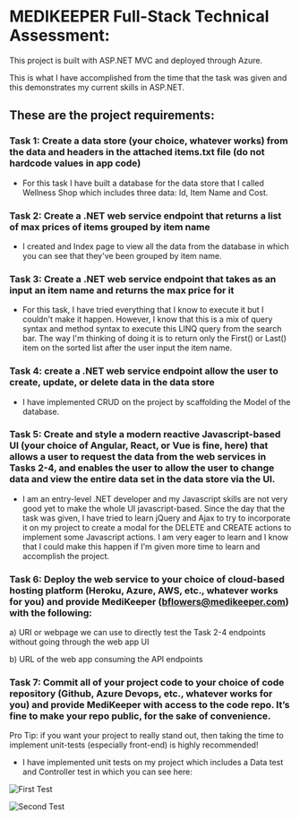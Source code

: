 # MEDIKEEPER Full-Stack Technical Assessment: 

This project is built with ASP.NET MVC and deployed through Azure.

This is what I have accomplished from the time that the task was given and this demonstrates my current skills in ASP.NET.


## These are the project requirements:

### Task 1: Create a data store (your choice, whatever works) from the data and headers in the attached items.txt file (do not hardcode values in app code)

- For this task I have built a database for the data store that I called Wellness Shop which includes three data: Id, Item Name and Cost.

### Task 2: Create a .NET web service endpoint that returns a list of max prices of items grouped by item name

- I created and Index page to view all the data from the database in which you can see that they've been grouped by item name.

### Task 3: Create a .NET web service endpoint that takes as an input an item name and returns the max price for it

- For this task, I have tried everything that I know to execute it but I couldn't make it happen. However, I know that this is a mix of query syntax and method syntax to execute this LINQ query from the search bar. The way I'm thinking of doing it is to return only the First() or Last() item on the sorted list after the user input the item name.

### Task 4: create a .NET web service endpoint allow the user to create, update, or delete data in the data store

- I have implemented CRUD on the project by scaffolding the Model of the database.

### Task 5: Create and style a modern reactive Javascript-based UI (your choice of Angular, React, or Vue is fine, here) that allows a user to request the data from the web services in Tasks 2-4, and enables the user to allow the user to change data and view the entire data set in the data store via the UI.

- I am an entry-level .NET developer and my Javascript skills are not very good yet to make the whole UI javascript-based. Since the day that the task was given, I have tried to learn jQuery and Ajax to try to incorporate it on my project to create a modal for the DELETE and CREATE actions to implement some Javascript actions. I am very eager to learn and I know that I could make this happen if I'm given more time to learn and accomplish the project.

### Task 6: Deploy the web service to your choice of cloud-based hosting platform (Heroku, Azure, AWS, etc., whatever works for you) and provide MediKeeper (bflowers@medikeeper.com) with the following:

a) URI or webpage we can use to directly test the Task 2-4 endpoints without going through the web app UI

b) URL of the web app consuming the API endpoints

### Task 7: Commit all of your project code to your choice of code repository (Github, Azure Devops, etc., whatever works for you) and provide MediKeeper with access to the code repo. It’s fine to make your repo public, for the sake of convenience.

Pro Tip: if you want your project to really stand out, then taking the time to implement unit-tests (especially front-end) is highly recommended!

- I have implemented unit tests on my project which includes a Data test and Controller test in which you can see here:

![First Test](https://i.ibb.co/q7T2cqz/First-Test1.png)


![Second Test](https://i.ibb.co/zxknYc1/Second-Test1.png)
